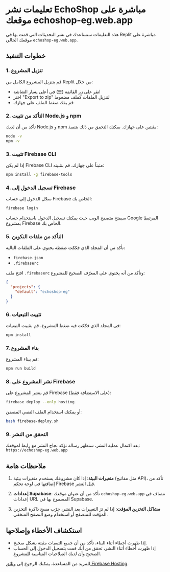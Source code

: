 # تعليمات نشر EchoShop مباشرة على موقعك echoshop-eg.web.app

هذه التعليمات ستساعدك في نشر التحديثات التي قمت بها في Replit مباشرة على موقعك الحالي `echoshop-eg.web.app`.

## خطوات التنفيذ

### 1. تنزيل المشروع

قم بتنزيل المشروع الكامل من Replit من خلال:
- انقر على زر القائمة (☰) في أعلى يسار الشاشة
- اختر "Export to zip" لتنزيل الملفات كملف مضغوط
- قم بفك ضغط الملف على جهازك

### 2. التأكد من تثبيت Node.js و npm

تأكد من أن لديك Node.js و npm مثبتين على جهازك. يمكنك التحقق من ذلك بتنفيذ:

```bash
node -v
npm -v
```

### 3. تثبيت Firebase CLI

إذا لم يكن Firebase CLI مثبتاً على جهازك، قم بتثبيته:

```bash
npm install -g firebase-tools
```

### 4. تسجيل الدخول إلى Firebase

سجّل الدخول إلى حساب Firebase الخاص بك:

```bash
firebase login
```

سيفتح متصفح الويب حيث يمكنك تسجيل الدخول باستخدام حساب Google المرتبط بمشروع Firebase الخاص بك.

### 5. التأكد من ملفات التكوين

تأكد من أن المجلد الذي فككت ضغطه يحتوي على الملفات التالية:
- `firebase.json`
- `.firebaserc`

افتح ملف `.firebaserc` وتأكد من أنه يحتوي على المعرّف الصحيح للمشروع:

```json
{
  "projects": {
    "default": "echoshop-eg"
  }
}
```

### 6. تثبيت التبعيات

في المجلد الذي فككت فيه ضغط المشروع، قم بتثبيت التبعيات:

```bash
npm install
```

### 7. بناء المشروع

قم ببناء المشروع:

```bash
npm run build
```

### 8. نشر المشروع على Firebase

قم بنشر المشروع على Firebase (على الاستضافة فقط):

```bash
firebase deploy --only hosting
```

أو يمكنك استخدام الملف النصي المضمن:

```bash
bash firebase-deploy.sh
```

### 9. التحقق من النشر

بعد اكتمال عملية النشر، ستظهر رسالة تؤكد نجاح النشر مع رابط لموقعك:
`https://echoshop-eg.web.app`

## ملاحظات هامة

1. **متغيرات البيئة**: إذا كان مشروعك يستخدم متغيرات بيئية (مثل مفاتيح API)، تأكد من إضافتها في لوحة تحكم Firebase قبل النشر.

2. **إعدادات Supabase**: تأكد من أن عنوان موقعك `echoshop-eg.web.app` مضاف في إعدادات URL المسموح بها في Supabase.

3. **مشاكل التخزين المؤقت**: إذا لم ترَ التغييرات بعد النشر، جرّب مسح ذاكرة التخزين المؤقت للمتصفح أو استخدام وضع التصفح المتخفي.

## استكشاف الأخطاء وإصلاحها

- إذا ظهرت أخطاء أثناء البناء، تأكد من أن جميع التبعيات مثبتة بشكل صحيح.
- إذا ظهرت أخطاء أثناء النشر، تحقق من أنك قمت بتسجيل الدخول إلى الحساب الصحيح وأن لديك الصلاحيات المناسبة للمشروع.

للمزيد من المساعدة، يمكنك الرجوع إلى [وثائق Firebase Hosting](https://firebase.google.com/docs/hosting).